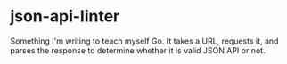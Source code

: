 # json-api-linter

Something I'm writing to teach myself Go. It takes a URL, requests it, and
parses the response to determine whether it is valid JSON API or not.

